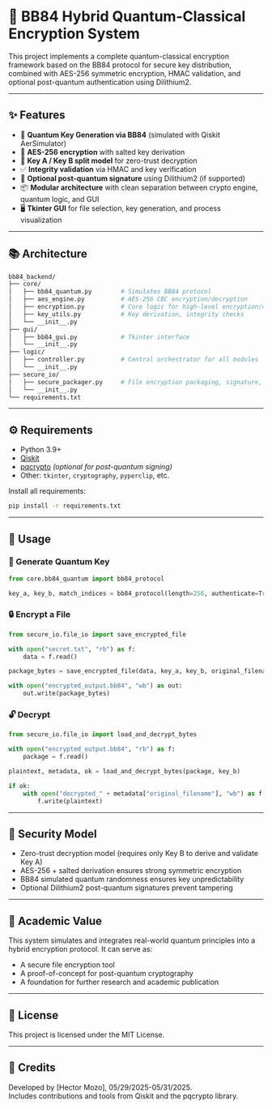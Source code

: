 
# 🔐 BB84 Hybrid Quantum-Classical Encryption System

This project implements a complete quantum-classical encryption framework based on the BB84 protocol for secure key distribution, combined with AES-256 symmetric encryption, HMAC validation, and optional post-quantum authentication using Dilithium2.

---

## ✨ Features

- 🧬 **Quantum Key Generation via BB84** (simulated with Qiskit AerSimulator)
- 🔐 **AES-256 encryption** with salted key derivation
- 🔑 **Key A / Key B split model** for zero-trust decryption
- ✅ **Integrity validation** via HMAC and key verification
- 🔏 **Optional post-quantum signature** using Dilithium2 (if supported)
- 📦 **Modular architecture** with clean separation between crypto engine, quantum logic, and GUI
- 🖥️ **Tkinter GUI** for file selection, key generation, and process visualization

---

## 📚 Architecture

```bash
bb84_backend/
├── core/
│   ├── bb84_quantum.py        # Simulates BB84 protocol
│   ├── aes_engine.py          # AES-256 CBC encryption/decryption
│   ├── encryption.py          # Core logic for high-level encryption/decryption operations
│   ├── key_utils.py           # Key derivation, integrity checks
│   └── __init__.py
├── gui/
│   ├── bb84_gui.py            # Tkinter interface
│   └── __init__.py
├── logic/
│   ├── controller.py          # Central orchestrator for all modules
│   └── __init__.py
├── secure_io/
│   ├── secure_packager.py     # File encryption packaging, signature, and HMAC
│   └── __init__.py
└── requirements.txt
```

---

## ⚙️ Requirements

- Python 3.9+
- [Qiskit](https://qiskit.org/)
- [pqcrypto](https://pypi.org/project/pqcrypto/) *(optional for post-quantum signing)*
- Other: `tkinter`, `cryptography`, `pyperclip`, etc.

Install all requirements:
```bash
pip install -r requirements.txt
```

---

## 🚀 Usage

### 🧪 Generate Quantum Key

```python
from core.bb84_quantum import bb84_protocol

key_a, key_b, match_indices = bb84_protocol(length=256, authenticate=True)
```

### 🔒 Encrypt a File

```python
from secure_io.file_io import save_encrypted_file

with open("secret.txt", "rb") as f:
    data = f.read()

package_bytes = save_encrypted_file(data, key_a, key_b, original_filename="secret.txt")

with open("encrypted_output.bb84", "wb") as out:
    out.write(package_bytes)
```

### 🔓 Decrypt

```python
from secure_io.file_io import load_and_decrypt_bytes

with open("encrypted_output.bb84", "rb") as f:
    package = f.read()

plaintext, metadata, ok = load_and_decrypt_bytes(package, key_b)

if ok:
    with open("decrypted_" + metadata["original_filename"], "wb") as f:
        f.write(plaintext)
```

---

## 🔐 Security Model

- Zero-trust decryption model (requires only Key B to derive and validate Key A)
- AES-256 + salted derivation ensures strong symmetric encryption
- BB84 simulated quantum randomness ensures key unpredictability
- Optional Dilithium2 post-quantum signatures prevent tampering

---

## 🧠 Academic Value

This system simulates and integrates real-world quantum principles into a hybrid encryption protocol. It can serve as:

- A secure file encryption tool
- A proof-of-concept for post-quantum cryptography
- A foundation for further research and academic publication

---

## 📄 License

This project is licensed under the MIT License.

---

## 🙌 Credits

Developed by [Hector Mozo], 05/29/2025-05/31/2025.  
Includes contributions and tools from Qiskit and the pqcrypto library.
